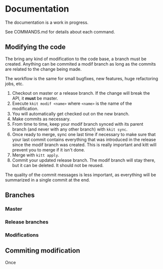 # Documentation

The documentation is a work in progress.

See COMMANDS.md for details about each command.

## Modifying the code

The bring any kind of modification to the code base, a branch must be created. Anything can be commited a modif branch as long as the commits are related to the change being made.

The workflow is the same for small bugfixes, new features, huge refactoring jobs, etc. 

1. Checkout on master or a release branch. If the change will break the API, it **must** be master. 
2. Execute `kkit modif <name>` where `<name>` is the name of the modification.
3. You will automatically get checked out on the new branch.
4. Make commits as necessary.
5. From time to time, keep your modif branch synced with its parent branch (and never with any other branch) with `kkit sync`.
6. Once ready to merge, sync one last time if necessary to make sure that your last commit contains everything that was introduced in the release since the modif branch was created. This is really important and kitt will prevent you to merge if it isn't done.
7. Merge with `kitt apply`.
8. Commit your updated release branch. The modif branch will stay there, but it can be deleted. It should not be reused.

The quality of the commit messages is less important, as everything will be summarized in a single commit at the end.

## Branches

### Master

### Release branches

### Modifications

## Commiting modification

Once